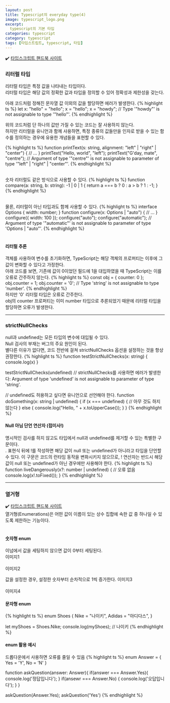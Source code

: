 ```yaml
---
layout: post
title: Typescript의 everyday type(4)
image: typescript_logo.png
excerpt: 
  typescript의 기본 타입
categories: typescript
category: typescript
tags: [타입스트립트, typescript, 타입]
---
```

✔️ [타입스크립트 핸드북 사이트](https://www.typescriptlang.org/ko/docs/handbook/2/everyday-types.html#%EB%A6%AC%ED%84%B0%EB%9F%B4-%ED%83%80%EC%9E%85)

### 리터럴 타입

리터럴 타입은 특정 값을 나타내는 타입이다.  
리터럴 타입은 해당 값의 정확한 값과 타입을 정의할 수 있어 정확성과 제한성을 갖는다.

아래 코드처럼 정해진 문자열 값 이외의 값을 할당하면 에러가 발생한다.
{% highlight ts %}
let x: "hello" = "hello";
x = "hello"; 
x = "howdy"; // Type '"howdy"' is not assignable to type '"hello"'.
{% endhighlight %}  

위의 코드처럼 단 하나의 값만 가질 수 있는 코드는 잘 사용하지 않는다.  
하지만 리터럴을 유니언과 함께 사용하면, 특정 종류의 값들만을 인자로 받을 수 있는 함수를 정의하는 경우에 유용한 개념들을 표현할 수 있다.  

{% highlight ts %}
function printText(s: string, alignment: "left" | "right" | "center") {
  // ...
}
printText("Hello, world", "left");
printText("G'day, mate", "centre"); // Argument of type '"centre"' is not assignable to parameter of type '"left" | "right" | "center"'.
{% endhighlight %}  
<br />

숫자 리터럴도  같은 방식으로 사용할 수 있다.
{% highlight ts %}
function compare(a: string, b: string): -1 | 0 | 1 {
  return a === b ? 0 : a > b ? 1 : -1;
}
{% endhighlight %}  
<br />

물론, 리터럴이 아닌 타입과도 함께 사용할 수 있다.
{% highlight ts %}
interface Options {
  width: number;
}
function configure(x: Options | "auto") {
  // ...
}
configure({ width: 100 });
configure("auto");
configure("automatic"); // Argument of type '"automatic"' is not assignable to parameter of type 'Options | "auto"'.
{% endhighlight %}  
<br />

#### 리터럴 추론

객체를 사용하여 변수를 초기화하면, TypeScript는 해당 객체의 프로퍼티는 이후에 그 값이 변화할 수 있다고 가정한다.  
아래 코드를 보면, 기존에 값이 0이었던 필드에 1을 대입하였을 때 TypeScript는 이를 오류로 간주하지 않는다.
{% highlight ts %}
const obj = { counter: 0 };
obj.counter = 1;
obj.counter = '0'; // Type 'string' is not assignable to type 'number'.
{% endhighlight %}  
하지만 '0' 리터럴 타입은 오류로 간주한다.  
obj의 counter 프로퍼티는 이미 number 타입으로 추론되었기 때문에 리터럴 타입을 할당하면 오류가 발생한다.
<br />

--- 

### strictNullChecks  

null과 undefined는 모든 타입의 변수에 대입될 수 있다.  
Null 검사의 부재는 버그의 주요 원인이 된다.  
별다른 이유가 없다면, 코드 전반에 걸쳐 strictNullChecks 옵션을 설정하는 것을 항상 권장한다.
{% highlight ts %}
function testStrictNullChecks(x: string) {
  console.log(x)
}

testStrictNullChecks(undefined) // strictNullChecks를 사용하면 에러가 발생한다: Argument of type 'undefined' is not assignable to parameter of type 'string'.

// undefined도 허용하고 싶다면 유니언으로 선언해야 한다.
function doSomething(x: string | undefined) {
  if (x === undefined) {
    // 아무 것도 하지 않는다
  } else {
    console.log("Hello, " + x.toUpperCase());
  }
}
{% endhighlight %} 
<br />

#### Null 아님 단언 연산자 (접미사!)

명시적인 검사를 하지 않고도 타입에서 null과 undefined를 제거할 수 있는 특별한 구문이다.  
. 표현식 뒤에 !를 작성하면 해당 값이 null 또는 undefined가 아니라고 타입을 단언할 수 있다.
 이 구문은 코드의 런타임 동작을 변화시키지 않으므로, ! 연산자는 반드시 해당 값이 null 또는 undefined가 아닌 경우에만 사용해야 한다.
{% highlight ts %}
function liveDangerously(x?: number | undefined) {
  // 오류 없음
  console.log(x!.toFixed());
}
{% endhighlight %} 
<br />

---

### 열거형
✔️ [타입스크립트 핸드북 사이트](https://www.typescriptlang.org/ko/docs/handbook/enums.html)  
열거형(Enumerations)은 어떤 값이 이름이 있는 상수 집합에 속한 값 중 하나일 수 있도록 제한하는 기능이다.  
<br />

#### 숫자형 enum
이넘에서 값을 세팅하지 않으면 값이 0부터 세팅된다.  
이미지1
<br />  
이미지2
<br />

값을 설정한 경우, 설정한 숫자부터 순차적으로 1씩 증가한다.
이미지3
<br />  
이미지4
<br />

#### 문자형 enum
{% highlight ts %}
enum Shoes {
  Nike = "나이키",
  Adidas = "아디다스",
}

let myShoes = Shoes.Nike;
console.log(myShoes); // 나이키
{% endhighlight %} 
<br />

#### enum 활용 예시
드롭다운에서 사용하면 오류를 줄일 수 있음
{% highlight ts %}
enum Answer = {
	Yes = 'Y',
	No = 'N'
}

function askQuestion(answer: Answer){
	if(answer === Answer.Yes){
		console.log('정답입니다');
	}
	if(ansewr === Answer.No) {
		console.log('오답입니다');
	}
}

askQuestion(Answer.Yes);
askQuestion('Yes')
{% endhighlight %} 
<br />
